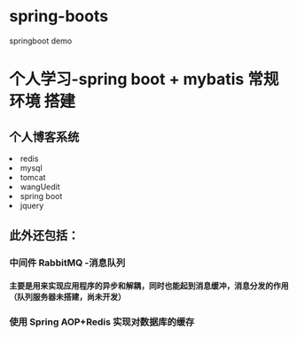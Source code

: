 # spring-boots
springboot demo
<h1>个人学习-spring boot + mybatis 常规环境 搭建  </h1>
<h2>个人博客系统</h2>
<ui>
    <li> redis</li>
    <li> mysql</li>
    <li> tomcat</li>
    <li> wangUedit</li>
    <li> spring boot</li>
    <li> jquery</li>
    <ui>
<h2>此外还包括：</h2>

<h3>中间件 RabbitMQ -消息队列</h3>
    <h4>主要是用来实现应用程序的异步和解耦，同时也能起到消息缓冲，消息分发的作用（队列服务器未搭建，尚未开发）</h4>
<h3> 使用 Spring AOP+Redis 实现对数据库的缓存</h3>    
